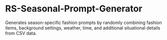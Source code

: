 # RS-Seasonal-Prompt-Generator
 Generates season-specific fashion prompts by randomly combining fashion items, background settings, weather, time, and additional situational details from CSV data.

